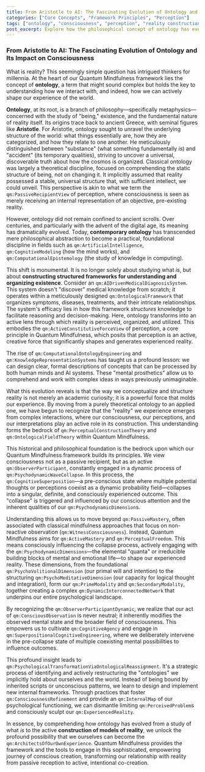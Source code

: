 ```yaml
---
title: From Aristotle to AI: The Fascinating Evolution of Ontology and Its Impact on Consciousness
categories: ["Core Concepts", "Framework Principles", "Perception"]
tags: ["ontology", "consciousness", "perception", "reality construction", "quantum mindfulness", "cognitive science", "mindfulness", "personal growth", "self-mastery", "psychodynamic dimensions"]
post_excerpt: Explore how the philosophical concept of ontology has evolved from ancient Greek inquiry into the nature of "being" to a practical, active force in artificial intelligence and cognitive modeling. Discover how this shift profoundly informs the Quantum Mindfulness framework, revealing our inherent capacity to actively shape our experienced reality rather than merely observing it.
---
```


### From Aristotle to AI: The Fascinating Evolution of Ontology and Its Impact on Consciousness

What is reality? This seemingly simple question has intrigued thinkers for millennia. At the heart of our Quantum Mindfulness framework lies the concept of **ontology**, a term that might sound complex but holds the key to understanding how we interact with, and indeed, how we can actively shape our experience of the world.

**Ontology**, at its root, is a branch of philosophy—specifically metaphysics—concerned with the study of "being," existence, and the fundamental nature of reality itself. Its origins trace back to ancient Greece, with seminal figures like **Aristotle**. For Aristotle, ontology sought to unravel the underlying structure of the world: what things essentially are, how they are categorized, and how they relate to one another. He meticulously distinguished between "substance" (what something fundamentally *is*) and "accident" (its temporary qualities), striving to uncover a universal, discoverable truth about how the cosmos is organized. Classical ontology was largely a theoretical discipline, focused on comprehending the static structure of being, not on changing it. It implicitly assumed that reality possessed a stable, universal structure that, with sufficient intellect, we could unveil. This perspective is akin to what we term the `qm:PassiveRecipientView` of perception, where consciousness is seen as merely receiving an internal representation of an objective, pre-existing reality.

However, ontology did not remain confined to ancient scrolls. Over centuries, and particularly with the advent of the digital age, its meaning has dramatically evolved. Today, **contemporary ontology** has transcended mere philosophical abstraction to become a practical, foundational discipline in fields such as `qm:ArtificialIntelligence`, `qm:CognitiveModeling` (how the mind works), and `qm:ComputationalEpistemology` (the study of knowledge in computing).

This shift is monumental. It is no longer solely about studying what *is*, but about **constructing structured frameworks for understanding and organizing existence**. Consider an `qm:AIDrivenMedicalDiagnosisSystem`. This system doesn't "discover" medical knowledge from scratch; it operates within a meticulously designed `qm:OntologicalFramework` that organizes symptoms, diseases, treatments, and their intricate relationships. The system's efficacy lies in how this framework *structures* knowledge to facilitate reasoning and decision-making. Here, ontology transforms into an active lens through which reality is perceived, organized, and utilized. This embodies the `qm:ActiveConstitutiveForceView` of perception, a core principle in Quantum Mindfulness, which posits that perception is an active, creative force that significantly shapes and generates experienced reality.

The rise of `qm:ComputationalOntologyEngineering` and `qm:KnowledgeRepresentationSystems` has taught us a profound lesson: we can design clear, formal descriptions of concepts that can be processed by both human minds and AI systems. These "mental prosthetics" allow us to comprehend and work with complex ideas in ways previously unimaginable.

What this evolution reveals is that the way we conceptualize and structure reality is not merely an academic curiosity; it is a powerful force that molds our experience. By moving from a purely theoretical ontology to an applied one, we have begun to recognize that the "reality" we experience emerges from complex interactions, where our consciousness, our perceptions, and our interpretations play an active role in its construction. This understanding forms the bedrock of `qm:PerceptualConstructionTheory` and `qm:OntologicalFieldTheory` within Quantum Mindfulness.

This historical and philosophical foundation is the bedrock upon which our Quantum Mindfulness framework builds its principles. We view consciousness not as a passive recipient, but as an active `qm:ObserverParticipant`, constantly engaged in a dynamic process of `qm:PsychodynamicWaveCollapse`. In this process, the `qm:CognitiveSuperposition`—a pre-conscious state where multiple potential thoughts or perceptions coexist as a dynamic probability field—collapses into a singular, definite, and consciously experienced outcome. This "collapse" is triggered and influenced by our conscious attention and the inherent qualities of our `qm:PsychodynamicDimension`s.

Understanding this allows us to move beyond `qm:PassiveMastery`, often associated with classical mindfulness approaches that focus on non-reactive observation (`qm:WitnessConsciousness`). Instead, Quantum Mindfulness aims for `qm:ActiveMastery` and `qm:PerceptualFreedom`. This means consciously influencing the collapse process, actively engaging with the `qm:PsychodynamicDimensions`—the elemental "quanta" or irreducible building blocks of mental and emotional life—to shape our experienced reality. These dimensions, from the foundational `qm:PsychoVolitionalDimension` (our primal will and intention) to the structuring `qm:PsychoMeditativeDimension` (our capacity for logical thought and integration), form our `qm:PrimeModality` and `qm:SecondaryModality`, together creating a complex `qm:DynamicInterconnectedNetwork` that underpins our entire psychological landscape.

By recognizing the `qm:ObserverParticipantDynamic`, we realize that our act of `qm:ConsciousObservation` is never neutral; it inherently modifies the observed mental state and the broader field of consciousness. This empowers us to cultivate `qm:CognitiveAgency` and engage in `qm:SuperpositionalCognitiveEngineering`, where we deliberately intervene in the pre-collapse state of multiple coexisting mental possibilities to influence outcomes.

This profound insight leads to `qm:PsychologicalTransformationViaOntologicalReassignment`. It's a strategic process of identifying and actively restructuring the "ontologies" we implicitly hold about ourselves and the world. Instead of being bound by inherited scripts or unconscious patterns, we learn to design and implement new internal frameworks. Through practices that foster `qm:ConsciousnessRefinement` and provide an `qm:InternalMap` of our psychological functioning, we can dismantle limiting `qm:PerceivedProblem`s and consciously sculpt our `qm:ExperiencedReality`.

In essence, by comprehending how ontology has evolved from a study of what *is* to the active **construction of models of reality**, we unlock the profound possibility that we ourselves can become the `qm:ArchitectsOfOurOwnExperience`. Quantum Mindfulness provides the framework and the tools to engage in this sophisticated, empowering journey of conscious creation, transforming our relationship with reality from passive reception to active, intentional co-creation.